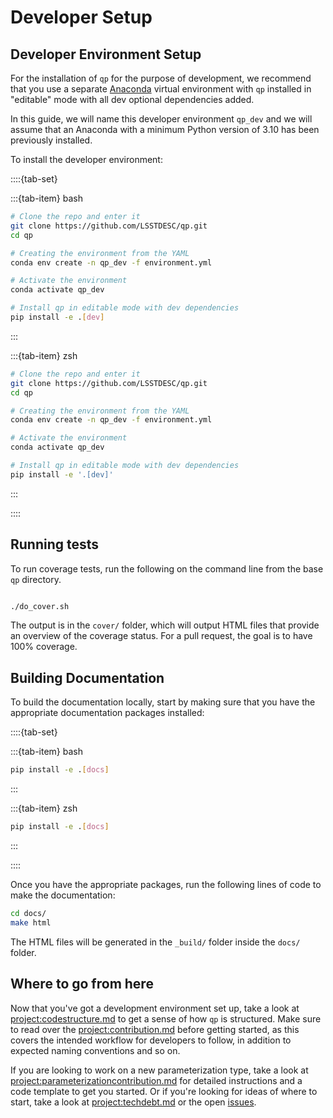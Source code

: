 # Developer Setup

## Developer Environment Setup

For the installation of `qp` for the purpose of development, we recommend that you use a separate [Anaconda](https://docs.anaconda.com/anaconda/install/) virtual environment with `qp` installed in "editable" mode with all dev optional dependencies added.

In this guide, we will name this developer environment `qp_dev` and we will assume that an Anaconda with a minimum Python version of 3.10 has been previously installed.

To install the developer environment:

::::{tab-set}

:::{tab-item} bash

```bash
# Clone the repo and enter it
git clone https://github.com/LSSTDESC/qp.git
cd qp

# Creating the environment from the YAML
conda env create -n qp_dev -f environment.yml

# Activate the environment
conda activate qp_dev

# Install qp in editable mode with dev dependencies
pip install -e .[dev]
```

:::

:::{tab-item} zsh

```bash
# Clone the repo and enter it
git clone https://github.com/LSSTDESC/qp.git
cd qp

# Creating the environment from the YAML
conda env create -n qp_dev -f environment.yml

# Activate the environment
conda activate qp_dev

# Install qp in editable mode with dev dependencies
pip install -e '.[dev]'
```

:::

::::

## Running tests

To run coverage tests, run the following on the command line from the base `qp` directory.

```bash

./do_cover.sh

```

The output is in the `cover/` folder, which will output HTML files that provide an overview of the coverage status. For a pull request, the goal is to have 100% coverage.

## Building Documentation

To build the documentation locally, start by making sure that you have the appropriate documentation packages installed:

::::{tab-set}

:::{tab-item} bash

```bash
pip install -e .[docs]

```

:::

:::{tab-item} zsh

```bash
pip install -e .[docs]

```

:::

::::

Once you have the appropriate packages, run the following lines of code to make the documentation:

```bash
cd docs/
make html

```

The HTML files will be generated in the `_build/` folder inside the `docs/` folder.

## Where to go from here

Now that you've got a development environment set up, take a look at <project:codestructure.md> to get a sense of how `qp` is structured. Make sure to read over the <project:contribution.md> before getting started, as this covers the intended workflow for developers to follow, in addition to expected naming conventions and so on.

If you are looking to work on a new parameterization type, take a look at <project:parameterizationcontribution.md> for detailed instructions and a code template to get you started. Or if you're looking for ideas of where to start, take a look at <project:techdebt.md> or the open [issues](https://github.com/LSSTDESC/qp/issues).
